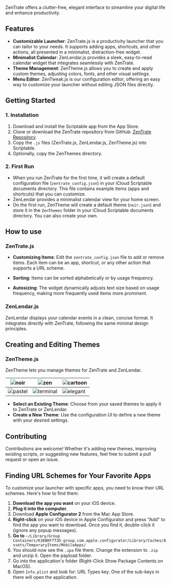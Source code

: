 ZenTrate offers a clutter-free, elegant interface to streamline your digital life and enhance productivity.

## Features

- **Customizable Launcher**: ZenTrate.js is a productivity launcher that you can tailor to your needs. It supports adding apps, shortcuts, and other actions, all presented in a minimalist, distraction-free widget.
- **Minimalist Calendar**: ZenLendar.js provides a sleek, easy-to-read calendar widget that integrates seamlessly with ZenTrate.
- **Theme Management**: ZenTheme.js allows you to create and apply custom themes, adjusting colors, fonts, and other visual settings.
- **Menu Editor**: ZenTweak.js is our configuration editor, offering an easy way to customize your launcher without editing JSON files directly.

## Getting Started

### 1. Installation

1. Download and install the Scriptable app from the App Store.
2. Clone or download the ZenTrate repository from GitHub: [ZenTrate Repository](https://github.com/sryo/scriptables).
3. Copy the `.js` files (ZenTrate.js, ZenLendar.js, ZenTheme.js) into Scriptable.
4. Optionally, copy the ZenThemes directory.

### 2. First Run

- When you run ZenTrate for the first time, it will create a default configuration file (`zentrate_config.json`) in your iCloud Scriptable documents directory. This file contains example items (apps and shortcuts) that you can customize.
- ZenLendar provides a minimalist calendar view for your home screen.
- On the first run, ZenTheme will create a default theme (`noir.json`) and store it in the `ZenThemes` folder in your iCloud Scriptable documents directory. You can also create your own.
  
## How to use

### ZenTrate.js

- **Customizing Items**: Edit the `zentrate_config.json` file to add or remove items. Each item can be an app, shortcut, or any other action that supports a URL scheme.

- **Sorting**: Items can be sorted alphabetically or by usage frequency.
- **Autosizing**: The widget dynamically adjusts text size based on usage frequency, making more frequently used items more prominent.

### ZenLendar.js

ZenLendar displays your calendar events in a clean, concise format. It integrates directly with ZenTrate, following the same minimal design principles.

## Creating and Editing Themes

### ZenTheme.js
ZenTheme lets you manage themes for ZenTrate and ZenLendar.

| ![noir](https://github.com/user-attachments/assets/1cff7f61-64b7-403b-897e-dd5c295c7afb) | ![zen](https://github.com/user-attachments/assets/802e85e7-be47-4a6b-ace3-0f6ea2344876) | ![cartoon](https://github.com/user-attachments/assets/feb6bbc1-5ff4-4167-8061-4c3613139b3c) |
| --- | ---- | ---- |
| ![pastel](https://github.com/user-attachments/assets/520a928e-67d6-42fc-84be-4f43d0478d93) | ![terminal](https://github.com/user-attachments/assets/26a06a8a-502c-49b3-8d4c-4a1238518192) | ![elegant](https://github.com/user-attachments/assets/6a64c479-be47-41da-b418-79d48e8e6017) |


- **Select an Existing Theme**: Choose from your saved themes to apply it to ZenTrate or ZenLendar.
- **Create a New Theme**: Use the configuration UI to define a new theme with your desired settings.

## Contributing
Contributions are welcome! Whether it's adding new themes, improving existing scripts, or suggesting new features, feel free to submit a pull request or open an issue.

## Finding URL Schemes for Your Favorite Apps

To customize your launcher with specific apps, you need to know their URL schemes. Here's how to find them:

1. **Download the app you want** on your iOS device.
2. **Plug it into the computer.**
3. Download **Apple Configurator 2** from the Mac App Store.
4. **Right-click** on your iOS device in Apple Configurator and press "Add" to find the app you want to download. Once you find it, double-click it (ignore any popup messages).
5. **Go to** `~/Library/Group Containers/K36BKF7T3D.group.com.apple.configurator/Library/Caches/Assets/TemporaryItems/MobileApps/`
6. You should now see the `.ipa` file there. Change the extension to `.zip` and unzip it. Open the payload folder.
7. Go into the application's folder (Right-Click Show Package Contents on MacOS).
8. Open `Info.plist` and look for: URL Types key. One of the sub-keys in there will open the application.
